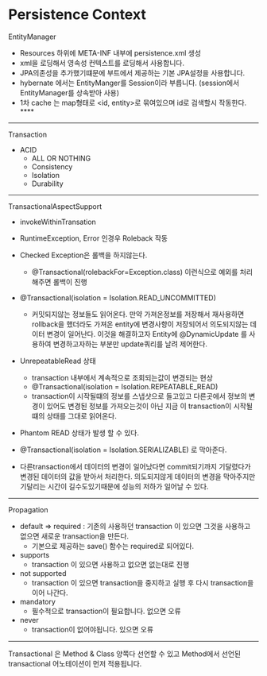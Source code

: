 
# Persistence Context


EntityManager
- Resources 하위에 META-INF 내부에 persistence.xml 생성
- xml을 로딩해서 영속성 컨텍스트를 로딩해서 사용합니다.
- JPA의존성을 추가했기떄문에 부트에서 제공하는 기본 JPA설정을 사용합니다.
- hybernate 에서는 EntityManger를 Session이라 부릅니다. 
  (session에서 EntityManager를 상속받아 사용)
- 1차 cache 는 map형태로 <id, entity>로 묶여있으며 id로 검색할시 작동한다. ****

---

Transaction
- ACID 
  - ALL OR NOTHING
  - Consistency
  - Isolation 
  - Durability 

---

TransactionalAspectSupport 
- invokeWithinTransation
- RuntimeException, Error 인경우 Roleback 작동
- Checked Exception은 롤백을 하지않는다. 
  - @Transactional(rolebackFor=Exception.class) 이런식으로 예외를 처리해주면 롤백이 진행


- @Transactional(isolation = Isolation.READ_UNCOMMITTED)
  - 커밋되지않는 정보들도 읽어온다. 만약 가져온정보를 저장해서 재사용하면 rollback을 했더라도 가져온 entity에 변경사항이 저장되어서
  의도되지않는 데이터 변경이 일어난다. 이것을 해결하고자 Entity에 @DynamicUpdate 를 사용하여 변경하고자하는 부분만 update쿼리를 날려 제어한다.


- UnrepeatableRead 상태
  - transaction 내부에서 계속적으로 조회되는값이 변경되는 현상
  - @Transactional(isolation = Isolation.REPEATABLE_READ)
  - transaction이 시작될떄의 정보를 스냅샷으로 들고있고 다른곳에서 정보의 변경이 있어도 변경된 정보를 가져오는것이 아닌 지금 이 transaction이 시작될떄의 상태를 그대로 읽어온다.


-  Phantom READ 상태가 발생 할 수 있다.
  - @Transactional(isolation = Isolation.SERIALIZABLE) 로 막아준다.
  - 다른transaction에서 데이터의 변경이 일어났다면 commit되기까지 기달렸다가 
    변경된 데이터의 값을 받아서 처리한다. 의도되지않게 데이터의 변경을 막아주지만 
    기달리는 시간이 길수도있기때문에 성능의 저하가 일어날 수 있다.
    
---

Propagation
- default => required : 기존의 사용하던 transaction 이 있으면 그것을 사용하고 없으면 새로운 transaction을 만든다.
    - 기본으로 제공하는  save() 함수는 required로 되어있다.
- supports 
    - transaction 이 있으면 사용하고 없으면 없는대로 진행
- not supported 
    - transaction 이 있으면 transaction을 중지하고 실행 후 다시 transaction을 이어 나간다.
- mandatory
    - 필수적으로 transaction이 필요합니다. 없으면 오류
- never 
    - transaction이 없어야됩니다. 있으면 오류 
    
---

Transactional 은 Method & Class 양쪽다 선언할 수 있고 
Method에서 선언된 transactional  어노테이션이 먼저 적용됩니다. 
    
